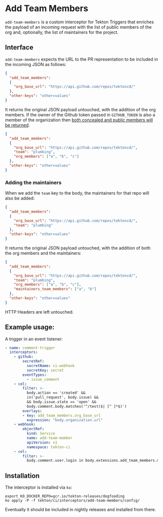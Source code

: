 # Add Team Members

`add-team-members` is a custom interceptor for Tekton Triggers that enriches the
payload of an incoming request with the list of public members of the org and,
optionally, the list of maintainers for the project.

## Interface

`add-team-members` expects the URL to the PR representation to be included in the
incoming JSON as follows:

```json
{
  "add_team_members":
  {
    "org_base_url": "https://api.github.com/repos/tektoncd/"
  },
  "other-keys": "other=values"
}
```

It returns the original JSON payload untouched, with the addition of the org
members. If the owner of the Github token passed in `GITHUB_TOKEN` is also
a member of the organization then [both concealed and public members will be
returned](https://docs.github.com/en/rest/reference/orgs#list-organization-members).

```json
{
  "add_team_members":
  {
    "org_base_url": "https://api.github.com/repos/tektoncd/",
    "team": "plumbing",
    "org_members": ["a", "b", "c"]
  },
  "other-keys": "other=values"
}
```

### Adding the maintainers
When we add the `team` key to the body, the maintainers for that repo will also
be added:

```json
{
  "add_team_members":
  {
    "org_base_url": "https://api.github.com/repos/tektoncd/",
    "team": "plumbing"
  },
  "other-keys": "other=values"
}
```

It returns the original JSON payload untouched, with the addition of both the
org members and the maintainers:

```json
{
  "add_team_members":
  {
    "org_base_url": "https://api.github.com/repos/tektoncd/",
    "team": "plumbing",
    "org_members": ["a", "b", "c"],
    "maintainers_team_members": ["a", "b"]
  },
  "other-keys": "other=values"
}
```

HTTP Headers are left untouched.

## Example usage:

A trigger in an event listener:

```yaml
- name: comment-trigger
  interceptors:
    - github:
        secretRef:
          secretName: ci-webhook
          secretKey: secret
        eventTypes:
          - issue_comment
    - cel:
        filter: >-
          body.action == 'created' &&
          in('pull_request', body.issue) &&
          && body.issue.state == 'open' &&
          body.comment.body.matches('^/test($| [^ ]*$)')
        overlays:
        - key: add_team_members.org_base_url
          expression: "body.organization.url"
    - webhook:
        objectRef:
          kind: Service
          name: add-team-member
          apiVersion: v1
          namespace: tekton-ci
    - cel:
        filter: >-
          body.comment.user.login in body.extensions.add_team_members.maintainers_team_members
```

## Installation

The interceptor is installed via `ko`:
```
export KO_DOCKER_REPO=gcr.io/tekton-releases/dogfooding
ko apply -P -f tekton/ci/interceptors/add-team-members/config/
```

Eventually it should be included in nightly releases and installed from there.
